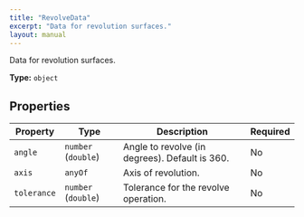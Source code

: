 ```yaml
---
title: "RevolveData"
excerpt: "Data for revolution surfaces."
layout: manual
---
```


Data for revolution surfaces.


**Type:** `object`




## Properties

| Property | Type | Description | Required |
|----------|------|-------------|----------|
| `angle` |`number` (`double`)| Angle to revolve (in degrees). Default is 360. | No |
| `axis` |`anyOf`| Axis of revolution. | No |
| `tolerance` |`number` (`double`)| Tolerance for the revolve operation. | No |


